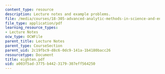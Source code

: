 ```yaml
---
content_type: resource
description: Lecture notes and example problems.
file: /media/courses/18-305-advanced-analytic-methods-in-science-and-engineering-fall-2004/a003f5ad3775b4423179307eff564250_eighten.pdf
file_type: application/pdf
learning_resource_types:
- Lecture Notes
ocw_type: OCWFile
parent_title: Lecture Notes
parent_type: CourseSection
parent_uid: 2c19fbc9-d8c6-0dc9-141a-1b4180bacc26
resourcetype: Document
title: eighten.pdf
uid: a003f5ad-3775-b442-3179-307eff564250
---
```

